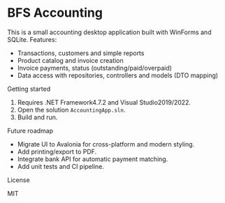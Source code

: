 # BFS Accounting

This is a small accounting desktop application built with WinForms and SQLite. Features:

- Transactions, customers and simple reports
- Product catalog and invoice creation
- Invoice payments, status (outstanding/paid/overpaid)
- Data access with repositories, controllers and models (DTO mapping)

Getting started

1. Requires .NET Framework4.7.2 and Visual Studio2019/2022.
2. Open the solution `AccountingApp.sln`.
3. Build and run.

Future roadmap

- Migrate UI to Avalonia for cross-platform and modern styling.
- Add printing/export to PDF.
- Integrate bank API for automatic payment matching.
- Add unit tests and CI pipeline.

License

MIT
